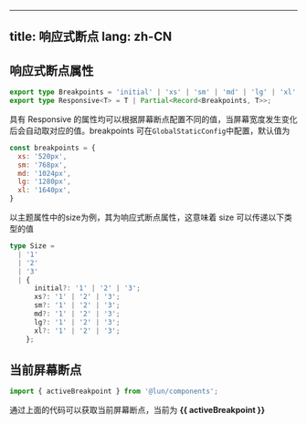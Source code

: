 <!--this file is copied from chinese md, remove this comment to update it, or it will be overwritten when next build-->
---
title: 响应式断点
lang: zh-CN
---

## 响应式断点属性

```ts
export type Breakpoints = 'initial' | 'xs' | 'sm' | 'md' | 'lg' | 'xl';
export type Responsive<T> = T | Partial<Record<Breakpoints, T>>;
```
具有 Responsive 的属性均可以根据屏幕断点配置不同的值，当屏幕宽度发生变化后会自动取对应的值。breakpoints 可在`GlobalStaticConfig`中配置，默认值为

```js
const breakpoints = {
  xs: '520px',
  sm: '768px',
  md: '1024px',
  lg: '1280px',
  xl: '1640px',
}
```

以主题属性中的size为例，其为响应式断点属性，这意味着 size 可以传递以下类型的值

```ts
type Size =
  | '1'
  | '2'
  | '3'
  | {
      initial?: '1' | '2' | '3';
      xs?: '1' | '2' | '3';
      sm?: '1' | '2' | '3';
      md?: '1' | '2' | '3';
      lg?: '1' | '2' | '3';
      xl?: '1' | '2' | '3';
    };
```

## 当前屏幕断点

```ts
import { activeBreakpoint } from '@lun/components';
```
通过上面的代码可以获取当前屏幕断点，当前为 **{{ activeBreakpoint }}**

<script setup>
import { activeBreakpoint } from '@lun/components';
</script>
